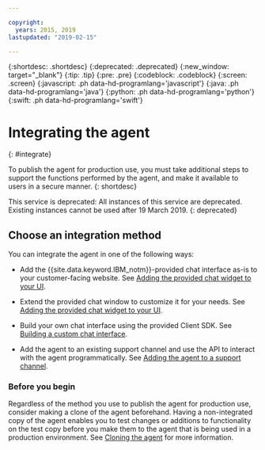 ```yaml
---

copyright:
  years: 2015, 2019
lastupdated: "2019-02-15"

---
```


{:shortdesc: .shortdesc}
{:deprecated: .deprecated}
{:new_window: target="_blank"}
{:tip: .tip}
{:pre: .pre}
{:codeblock: .codeblock}
{:screen: .screen}
{:javascript: .ph data-hd-programlang='javascript'}
{:java: .ph data-hd-programlang='java'}
{:python: .ph data-hd-programlang='python'}
{:swift: .ph data-hd-programlang='swift'}

# Integrating the agent
{: #integrate}

To publish the agent for production use, you must take additional steps to support the functions performed by the agent, and make it available to users in a secure manner.
{: shortdesc}

This service is deprecated: All instances of this service are deprecated. Existing instances cannot be used after 19 March 2019.
{: deprecated}

## Choose an integration method

You can integrate the agent in one of the following ways:

- Add the {{site.data.keyword.IBM_notm}}-provided chat interface as-is to your customer-facing website. 
  See [Adding the provided chat widget to your UI](/docs/services/virtual-agent/integrate_add-chat.html).

- Extend the provided chat window to customize it for your needs. 
  See [Adding the provided chat widget to your UI](/docs/services/virtual-agent/integrate_add-chat.html).

- Build your own chat interface using the provided Client SDK. 
  See [Building a custom chat interface](/docs/services/virtual-agent/integrate_custom-chat.html).

- Add the agent to an existing support channel and use the API to interact with the agent programmatically.
  See [Adding the agent to a support channel](/docs/services/virtual-agent/integrate_backend.html).

### Before you begin

Regardless of the method you use to publish the agent for production use, consider making a clone of the agent beforehand. Having a non-integrated copy of the agent enables you to test changes or additions to functionality on the test copy before you make them to the agent that is being used in a production environment. See [Cloning the agent](/docs/services/virtual-agent/agent-create.html#clone) for more information.